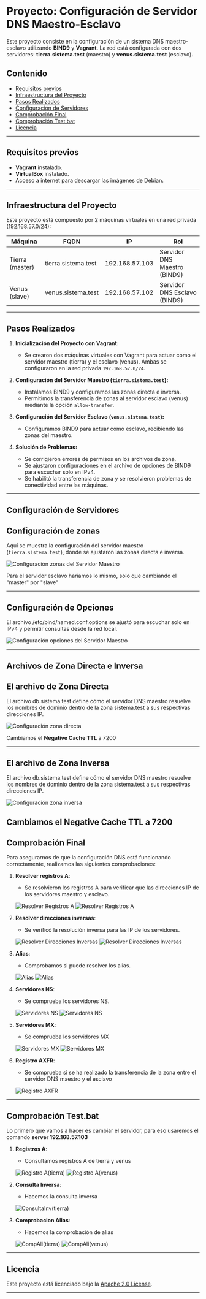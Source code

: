 # Proyecto: Configuración de Servidor DNS Maestro-Esclavo

Este proyecto consiste en la configuración de un sistema DNS maestro-esclavo utilizando **BIND9** y **Vagrant**. La red está configurada con dos servidores: **tierra.sistema.test** (maestro) y **venus.sistema.test** (esclavo).

## Contenido

- [Requisitos previos](#requisitos-previos)
- [Infraestructura del Proyecto](#infraestructura-del-proyecto)
- [Pasos Realizados](#pasos-realizados)
- [Configuración de Servidores](#configuración-de-servidores)
- [Comprobación Final](#comprobación-final)
- [Comprobación Test.bat](#comprobación-test.bat)
- [Licencia](#licencia)

---

## Requisitos previos

- **Vagrant** instalado.
- **VirtualBox** instalado.
- Acceso a internet para descargar las imágenes de Debian.

---

## Infraestructura del Proyecto

Este proyecto está compuesto por 2 máquinas virtuales en una red privada (192.168.57.0/24):

| Máquina                | FQDN                  | IP              | Rol                         |
|------------------------|-----------------------|-----------------|-----------------------------|
| Tierra (master)        | tierra.sistema.test    | 192.168.57.103  | Servidor DNS Maestro (BIND9) |
| Venus (slave)         | venus.sistema.test     | 192.168.57.102  | Servidor DNS Esclavo (BIND9) |

---

## Pasos Realizados

1. **Inicialización del Proyecto con Vagrant:**
   - Se crearon dos máquinas virtuales con Vagrant para actuar como el servidor maestro (tierra) y el esclavo (venus). Ambas se configuraron en la red privada `192.168.57.0/24`.

2. **Configuración del Servidor Maestro (`tierra.sistema.test`):**
   - Instalamos BIND9 y configuramos las zonas directa e inversa.
   - Permitimos la transferencia de zonas al servidor esclavo (venus) mediante la opción `allow-transfer`.

3. **Configuración del Servidor Esclavo (`venus.sistema.test`):**
   - Configuramos BIND9 para actuar como esclavo, recibiendo las zonas del maestro.

4. **Solución de Problemas:**
   - Se corrigieron errores de permisos en los archivos de zona.
   - Se ajustaron configuraciones en el archivo de opciones de BIND9 para escuchar solo en IPv4.
   - Se habilitó la transferencia de zona y se resolvieron problemas de conectividad entre las máquinas.

---

## Configuración de Servidores

## Configuración de zonas
Aquí se muestra la configuración del servidor maestro (`tierra.sistema.test`), donde se ajustaron las zonas directa e inversa.

![Configuración zonas del Servidor Maestro](./images/named-conf-loc.png)

Para el servidor esclavo haríamos lo mismo, solo que cambiando el "master" por "slave"

---

## Configuración de Opciones
El archivo /etc/bind/named.conf.options se ajustó para escuchar solo en IPv4 y permitir consultas desde la red local.

![Configuración opciones del Servidor Maestro](./images/named-conf-options.png)

---

## Archivos de Zona Directa e Inversa

## El archivo de Zona Directa

El archivo db.sistema.test define cómo el servidor DNS maestro resuelve los nombres de dominio dentro de la zona sistema.test a sus respectivas direcciones IP.

![Configuración zona directa](./images/db-sistema-test.png)

Cambiamos el **Negative Cache TTL** a 7200


---

## El archivo de Zona Inversa

El archivo db.sistema.test define cómo el servidor DNS maestro resuelve los nombres de dominio dentro de la zona sistema.test a sus respectivas direcciones IP.


![Configuración zona inversa](./images/db127.png)

Cambiamos el **Negative Cache TTL** a 7200
---

## Comprobación Final

Para asegurarnos de que la configuración DNS está funcionando correctamente, realizamos las siguientes comprobaciones:

1. **Resolver registros A**:
   
   - Se resolvieron los registros A para verificar que las direcciones IP de los servidores maestro y esclavo.

   ![Resolver Registros A](./images/1(tierra).png)
   ![Resolver Registros A](./images/1(venus).png)

2. **Resolver direcciones inversas**:

   - Se verificó la resolución inversa para las IP de los servidores.

   ![Resolver Direcciones Inversas](./images/3(tierra).png)
   ![Resolver Direcciones Inversas](./images//3(venus).png)

3. **Alias**:

   - Comprobamos si puede resolver los alias.

   ![Alias](./images/5(tierra).png)
   ![Alias](./images/5(venus).png)

4. **Servidores NS**:

   - Se comprueba los servidores NS.

   ![Servidores NS](./images/7(tierra).png)
   ![Servidores NS](./images/7(venus).png)

5. **Servidores MX**:

    - Se comprueba los servidores MX

    ![Servidores MX](./images/8(tierra).png)
    ![Servidores MX](./images/8(venus).png)

6. **Registro AXFR**:

    - Se comprueba si se ha realizado la transferencia de la zona entre el servidor DNS maestro y el esclavo

    ![Registro AXFR](./images/axks.png)

---

## Comprobación Test.bat

   Lo primero que vamos a hacer es cambiar el servidor, para eso usaremos el comando **server 192.168.57.103**

1. **Registros A**:
   - Consultamos registros A de tierra y venus

   ![Registro A(tierra)](./images/1test.png)
   ![Registro A(venus)](./images/2test.png)

2. **Consulta Inversa**:
   - Hacemos la consulta inversa

   ![ConsultaInv(tierra)](./images/3test.png)
   

3. **Comprobacion Alias**:
   - Hacemos la comprobación de alias

   ![CompAli(tierra)](./images/4test.png)
   ![CompAli(venus)](./images/5test.png)

---

## Licencia

Este proyecto está licenciado bajo la [Apache 2.0 License](LICENSE).

---
